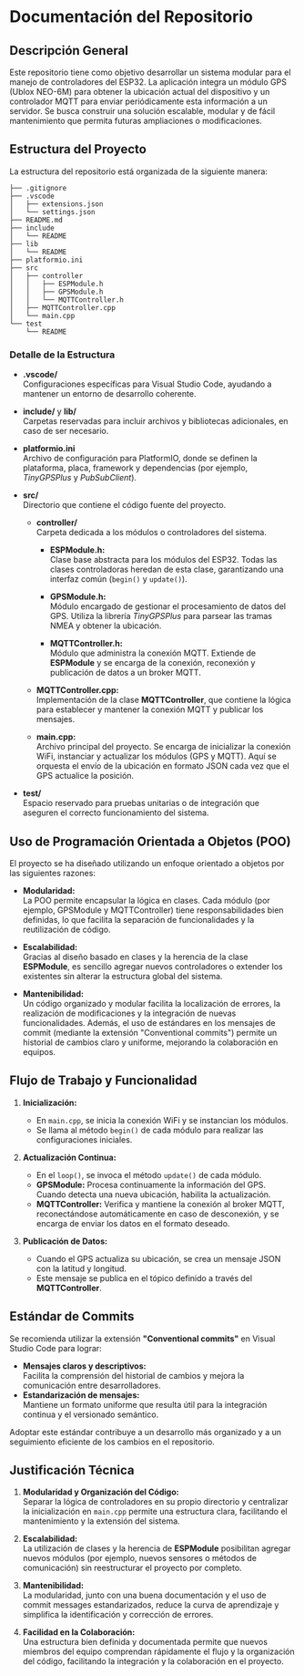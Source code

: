 # Documentación del Repositorio

## Descripción General

Este repositorio tiene como objetivo desarrollar un sistema modular para el manejo de controladores del ESP32. La aplicación integra un módulo GPS (Ublox NEO-6M) para obtener la ubicación actual del dispositivo y un controlador MQTT para enviar periódicamente esta información a un servidor. Se busca construir una solución escalable, modular y de fácil mantenimiento que permita futuras ampliaciones o modificaciones.

## Estructura del Proyecto

La estructura del repositorio está organizada de la siguiente manera:

```
├── .gitignore
├── .vscode
│   ├── extensions.json
│   └── settings.json
├── README.md
├── include
│   └── README
├── lib
│   └── README
├── platformio.ini
├── src
│   ├── controller
│   │   ├── ESPModule.h
│   │   ├── GPSModule.h
│   │   └── MQTTController.h
│   ├── MQTTController.cpp
│   └── main.cpp
└── test
    └── README
```

### Detalle de la Estructura

- **.vscode/**  
  Configuraciones específicas para Visual Studio Code, ayudando a mantener un entorno de desarrollo coherente.

- **include/** y **lib/**  
  Carpetas reservadas para incluir archivos y bibliotecas adicionales, en caso de ser necesario.

- **platformio.ini**  
  Archivo de configuración para PlatformIO, donde se definen la plataforma, placa, framework y dependencias (por ejemplo, *TinyGPSPlus* y *PubSubClient*).

- **src/**  
  Directorio que contiene el código fuente del proyecto.
  
  - **controller/**  
    Carpeta dedicada a los módulos o controladores del sistema.
    
    - **ESPModule.h:**  
      Clase base abstracta para los módulos del ESP32. Todas las clases controladoras heredan de esta clase, garantizando una interfaz común (`begin()` y `update()`).
      
    - **GPSModule.h:**  
      Módulo encargado de gestionar el procesamiento de datos del GPS. Utiliza la librería *TinyGPSPlus* para parsear las tramas NMEA y obtener la ubicación.
      
    - **MQTTController.h:**  
      Módulo que administra la conexión MQTT. Extiende de **ESPModule** y se encarga de la conexión, reconexión y publicación de datos a un broker MQTT.
      
  - **MQTTController.cpp:**  
    Implementación de la clase **MQTTController**, que contiene la lógica para establecer y mantener la conexión MQTT y publicar los mensajes.
    
  - **main.cpp:**  
    Archivo principal del proyecto. Se encarga de inicializar la conexión WiFi, instanciar y actualizar los módulos (GPS y MQTT). Aquí se orquesta el envío de la ubicación en formato JSON cada vez que el GPS actualice la posición.

- **test/**  
  Espacio reservado para pruebas unitarias o de integración que aseguren el correcto funcionamiento del sistema.

## Uso de Programación Orientada a Objetos (POO)

El proyecto se ha diseñado utilizando un enfoque orientado a objetos por las siguientes razones:

- **Modularidad:**  
  La POO permite encapsular la lógica en clases. Cada módulo (por ejemplo, GPSModule y MQTTController) tiene responsabilidades bien definidas, lo que facilita la separación de funcionalidades y la reutilización de código.

- **Escalabilidad:**  
  Gracias al diseño basado en clases y la herencia de la clase **ESPModule**, es sencillo agregar nuevos controladores o extender los existentes sin alterar la estructura global del sistema.

- **Mantenibilidad:**  
  Un código organizado y modular facilita la localización de errores, la realización de modificaciones y la integración de nuevas funcionalidades. Además, el uso de estándares en los mensajes de commit (mediante la extensión "Conventional commits") permite un historial de cambios claro y uniforme, mejorando la colaboración en equipos.

## Flujo de Trabajo y Funcionalidad

1. **Inicialización:**  
   - En `main.cpp`, se inicia la conexión WiFi y se instancian los módulos.
   - Se llama al método `begin()` de cada módulo para realizar las configuraciones iniciales.

2. **Actualización Continua:**  
   - En el `loop()`, se invoca el método `update()` de cada módulo.
   - **GPSModule:** Procesa continuamente la información del GPS. Cuando detecta una nueva ubicación, habilita la actualización.
   - **MQTTController:** Verifica y mantiene la conexión al broker MQTT, reconectándose automáticamente en caso de desconexión, y se encarga de enviar los datos en el formato deseado.

3. **Publicación de Datos:**  
   - Cuando el GPS actualiza su ubicación, se crea un mensaje JSON con la latitud y longitud.
   - Este mensaje se publica en el tópico definido a través del **MQTTController**.

## Estándar de Commits

Se recomienda utilizar la extensión **"Conventional commits"** en Visual Studio Code para lograr:
- **Mensajes claros y descriptivos:**  
  Facilita la comprensión del historial de cambios y mejora la comunicación entre desarrolladores.
- **Estandarización de mensajes:**  
  Mantiene un formato uniforme que resulta útil para la integración continua y el versionado semántico.

Adoptar este estándar contribuye a un desarrollo más organizado y a un seguimiento eficiente de los cambios en el repositorio.

## Justificación Técnica

1. **Modularidad y Organización del Código:**  
   Separar la lógica de controladores en su propio directorio y centralizar la inicialización en `main.cpp` permite una estructura clara, facilitando el mantenimiento y la extensión del sistema.

2. **Escalabilidad:**  
   La utilización de clases y la herencia de **ESPModule** posibilitan agregar nuevos módulos (por ejemplo, nuevos sensores o métodos de comunicación) sin reestructurar el proyecto por completo.

3. **Mantenibilidad:**  
   La modularidad, junto con una buena documentación y el uso de commit messages estandarizados, reduce la curva de aprendizaje y simplifica la identificación y corrección de errores.

4. **Facilidad en la Colaboración:**  
   Una estructura bien definida y documentada permite que nuevos miembros del equipo comprendan rápidamente el flujo y la organización del código, facilitando la integración y la colaboración en el proyecto.